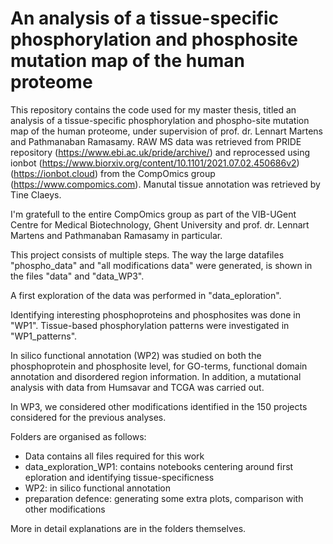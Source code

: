 # An analysis of a tissue-specific phosphorylation and phosphosite mutation map of the human proteome


This repository contains the code used for my master thesis, titled an analysis of a tissue-specific phosphorylation and phospho-site mutation map of the human proteome, under supervision of prof. dr. Lennart Martens and Pathmanaban Ramasamy. RAW MS data was retrieved from PRIDE repository (https://www.ebi.ac.uk/pride/archive/) and reprocessed using ionbot (https://www.biorxiv.org/content/10.1101/2021.07.02.450686v2) (https://ionbot.cloud) from the CompOmics group (https://www.compomics.com). Manutal tissue annotation was retrieved by Tine Claeys.

I'm gratefull to the entire CompOmics group as part of the VIB-UGent Centre for Medical Biotechnology, Ghent University and prof. dr. Lennart Martens and Pathmanaban Ramasamy in particular.

This project consists of multiple steps. The way the large datafiles "phospho_data" and "all modifications data" were generated, is shown in the files "data" and "data_WP3".

A first exploration of the data was performed in "data_eploration".

Identifying interesting phosphoproteins and phosphosites was done in "WP1". Tissue-based phosphorylation patterns were investigated in "WP1_patterns".

In silico functional annotation (WP2) was studied on both the phosphoprotein and phosphosite level, for GO-terms, functional domain annotation and disordered region information. In addition, a mutational analysis with data from Humsavar and TCGA was carried out.

In WP3, we considered other modifications identified in the 150 projects considered for the previous analyses.

Folders are organised as follows:
- Data contains all files required for this work
- data_exploration_WP1: contains notebooks centering around first eploration and identifying tissue-specificness
- WP2: in silico functional annotation
- preparation defence: generating some extra plots, comparison with other modifications

More in detail explanations are in the folders themselves.

